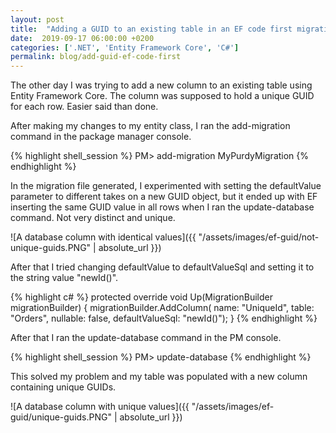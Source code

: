 ```yaml
---
layout: post
title:  "Adding a GUID to an existing table in an EF code first migration"
date:  2019-09-17 06:00:00 +0200
categories: ['.NET', 'Entity Framework Core', 'C#']
permalink: blog/add-guid-ef-code-first
---
```


The other day I was trying to add a new column to an existing table using Entity Framework Core.
The column was supposed to hold a unique GUID for each row. Easier said than done.

After making my changes to my entity class, I ran the add-migration command in the package manager console.

{% highlight shell_session %}
PM> add-migration MyPurdyMigration
{% endhighlight %}

In the migration file generated, I experimented with setting the defaultValue parameter to different takes
on a new GUID object, but it ended up with EF inserting the same GUID value in all rows when I ran the update-database
command. Not very distinct and unique.

![A database column with identical values]({{ "/assets/images/ef-guid/not-unique-guids.PNG" | absolute_url }})

After that I tried changing defaultValue to defaultValueSql and setting it to the string value "newId()".

{% highlight c# %}
protected override void Up(MigrationBuilder migrationBuilder)
{
    migrationBuilder.AddColumn<Guid>(
    name: "UniqueId",
    table: "Orders",
    nullable: false,
    defaultValueSql: "newId()");
} 
{% endhighlight %}

After that I ran the update-database command in the PM console.

{% highlight shell_session %}
PM> update-database
{% endhighlight %}

This solved my problem and my table was populated with a new column containing unique GUIDs.

![A database column with unique values]({{ "/assets/images/ef-guid/unique-guids.PNG" | absolute_url }})